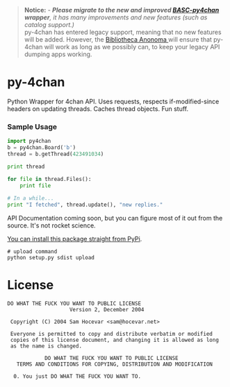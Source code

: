 > **Notice:** - _**Please migrate to the new and improved [BASC-py4chan](https://github.com/bibanon/BASC-py4chan) wrapper**, it has many improvements and new features (such as catalog support.)_  
> py-4chan has entered legacy support, meaning that no new features will be added. However, the [Bibliotheca Anonoma ](https://github.com/bibanon/bibanon/wiki) will ensure that py-4chan will work as long as we possibly can, to keep your legacy API dumping apps working.


py-4chan
========

Python Wrapper for 4chan API. Uses requests, respects if-modified-since headers on updating threads. Caches thread objects. Fun stuff.

### Sample Usage

``` python
import py4chan
b = py4chan.Board('b')
thread = b.getThread(423491034)

print thread

for file in thread.Files():
    print file
    
# In a while...
print "I fetched", thread.update(), "new replies."
```

API Documentation coming soon, but you can figure most of it out from the source. It's not rocket science.

[You can install this package straight from PyPi](https://pypi.python.org/pypi/py-4chan).

```
# upload command
python setup.py sdist upload
```

# License

``` text
DO WHAT THE FUCK YOU WANT TO PUBLIC LICENSE
                    Version 2, December 2004

 Copyright (C) 2004 Sam Hocevar <sam@hocevar.net>

 Everyone is permitted to copy and distribute verbatim or modified
 copies of this license document, and changing it is allowed as long
 as the name is changed.

            DO WHAT THE FUCK YOU WANT TO PUBLIC LICENSE
   TERMS AND CONDITIONS FOR COPYING, DISTRIBUTION AND MODIFICATION

  0. You just DO WHAT THE FUCK YOU WANT TO.

```
